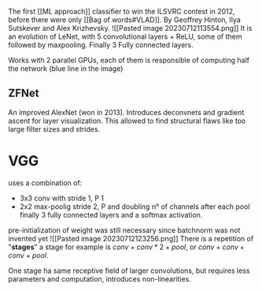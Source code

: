 The first [[ML approach]] classifier to win the ILSVRC contest in 2012, before there were only [[Bag of words#VLAD]].
By Geoffrey Hinton, Ilya Sutskever and Alex Krizhevsky.
![[Pasted image 20230712113554.png]]
It is an evolution of LeNet, with 5 convolutional layers + ReLU, some of them followed by maxpooling. Finally 3 Fully connected layers.

Works with 2 parallel GPUs, each of them is responsible of computing half the network (blue line in the image)

## ZFNet
An improved AlexNet (won in 2013). Introduces deconvnets and gradient ascent for layer visualization. This allowed to find structural flaws like too large filter sizes and strides.

# VGG
uses a combination of:
- 3x3 conv with stride 1, P 1
- 2x2 max-poolig stride 2, P
and doubling n° of channels after each pool
finally 3 fully connected layers and a softmax activation.

pre-initialization of weight was still necessary since batchnorm was not invented yet
![[Pasted image 20230712123256.png]]
There is a repetition of "**stages**"
a stage for example is $conv+conv*2+pool$, or $conv+conv+conv+pool$.

One stage ha same receptive field of larger convolutions, but requires less parameters and computation, introduces non-linearities.
